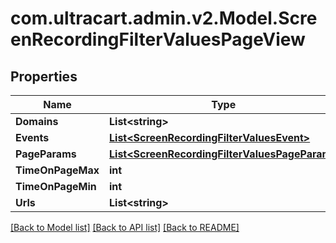 
# com.ultracart.admin.v2.Model.ScreenRecordingFilterValuesPageView

## Properties

Name | Type | Description | Notes
------------ | ------------- | ------------- | -------------
**Domains** | **List&lt;string&gt;** |  | [optional] 
**Events** | [**List&lt;ScreenRecordingFilterValuesEvent&gt;**](ScreenRecordingFilterValuesEvent.md) |  | [optional] 
**PageParams** | [**List&lt;ScreenRecordingFilterValuesPageParam&gt;**](ScreenRecordingFilterValuesPageParam.md) |  | [optional] 
**TimeOnPageMax** | **int** |  | [optional] 
**TimeOnPageMin** | **int** |  | [optional] 
**Urls** | **List&lt;string&gt;** |  | [optional] 

[[Back to Model list]](../README.md#documentation-for-models)
[[Back to API list]](../README.md#documentation-for-api-endpoints)
[[Back to README]](../README.md)

